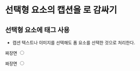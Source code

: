 # 선택형 요소의 캡션을 <label>로 감싸기

## 선택형 요소에 <label> 태그 사용

- 캡션 텍스트나 이미지를 선택해도 폼 요소를 선택한 것으로 처리한다.

<label> 짜장면 <input type = "radio" name = "china" value = "1">
</label>


<label for = "china">짜장면</label>
<input type="radio" name="china" id = "china" value = "1">



